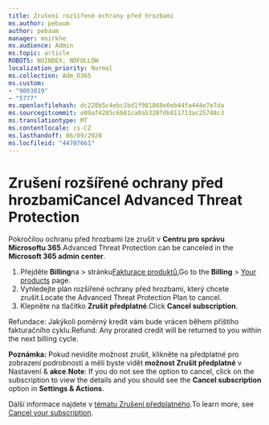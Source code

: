 ```yaml
---
title: Zrušení rozšířené ochrany před hrozbami
ms.author: pebaum
author: pebaum
manager: mnirkhe
ms.audience: Admin
ms.topic: article
ROBOTS: NOINDEX, NOFOLLOW
localization_priority: Normal
ms.collection: Adm_O365
ms.custom:
- "9003019"
- "5777"
ms.openlocfilehash: dc228b5c4ebc1bd1f981868e0eb44fa444e7e7da
ms.sourcegitcommit: e09af4285c6b81ca0a5320fdb811713ac25748c3
ms.translationtype: MT
ms.contentlocale: cs-CZ
ms.lasthandoff: 06/09/2020
ms.locfileid: "44707661"
---
```

# <a name="cancel-advanced-threat-protection"></a><span data-ttu-id="14d47-102">Zrušení rozšířené ochrany před hrozbami</span><span class="sxs-lookup"><span data-stu-id="14d47-102">Cancel Advanced Threat Protection</span></span>

<span data-ttu-id="14d47-103">Pokročilou ochranu před hrozbami lze zrušit v **Centru pro správu Microsoftu 365**.</span><span class="sxs-lookup"><span data-stu-id="14d47-103">Advanced Threat Protection can be canceled in the **Microsoft 365 admin center**.</span></span>

1. <span data-ttu-id="14d47-104">Přejděte **Billing**na  >  stránku[Fakturace produktů.](https://go.microsoft.com/fwlink/p/?linkid=842054)</span><span class="sxs-lookup"><span data-stu-id="14d47-104">Go to the  **Billing** > [Your products](https://go.microsoft.com/fwlink/p/?linkid=842054) page.</span></span>
2. <span data-ttu-id="14d47-105">Vyhledejte plán rozšířené ochrany před hrozbami, který chcete zrušit.</span><span class="sxs-lookup"><span data-stu-id="14d47-105">Locate the Advanced Threat Protection Plan to cancel.</span></span>
3. <span data-ttu-id="14d47-106">Klepněte na tlačítko **Zrušit předplatné**.</span><span class="sxs-lookup"><span data-stu-id="14d47-106">Click **Cancel subscription**.</span></span>

<span data-ttu-id="14d47-107">Refundace: Jakýkoli poměrný kredit vám bude vrácen během příštího fakturačního cyklu.</span><span class="sxs-lookup"><span data-stu-id="14d47-107">Refund: Any prorated credit will be returned to you within the next billing cycle.</span></span>

<span data-ttu-id="14d47-108">**Poznámka:** Pokud nevidíte možnost zrušit, klikněte na předplatné pro zobrazení podrobností a měli byste vidět **možnost Zrušit předplatné** v Nastavení & **akce**.</span><span class="sxs-lookup"><span data-stu-id="14d47-108">**Note**: If you do not see the option to cancel, click on the subscription to view the details and you should see the **Cancel subscription** option in **Settings & Actions**.</span></span>

<span data-ttu-id="14d47-109">Další informace najdete v [tématu Zrušení předplatného](https://docs.microsoft.com/microsoft-365/commerce/subscriptions/cancel-your-subscription).</span><span class="sxs-lookup"><span data-stu-id="14d47-109">To learn more, see [Cancel your subscription](https://docs.microsoft.com/microsoft-365/commerce/subscriptions/cancel-your-subscription).</span></span>
